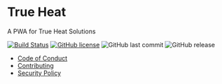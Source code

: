 # True Heat
A PWA for True Heat Solutions

[![Build Status](https://travis-ci.com/true-heat-solutions/claims-pwa.svg?branch=master)](https://travis-ci.com/true-heat-solutions/claims-pwa)
[![GitHub license](https://img.shields.io/github/license/true-heat-solutions/true-heat.svg)](https://github.com/true-heat-solutions/true-heat/blob/master/LICENSE)
![GitHub last commit](https://img.shields.io/github/last-commit/true-heat-solutions/true-heat.svg)
![GitHub release](https://img.shields.io/github/release/true-heat-solutions/true-heat.svg)

- [Code of Conduct](./.github/CODE_OF_CONDUCT.md)
- [Contributing](./.github/CONTRIBUTING.md)
- [Security Policy](./.github/SECURITY.md)

